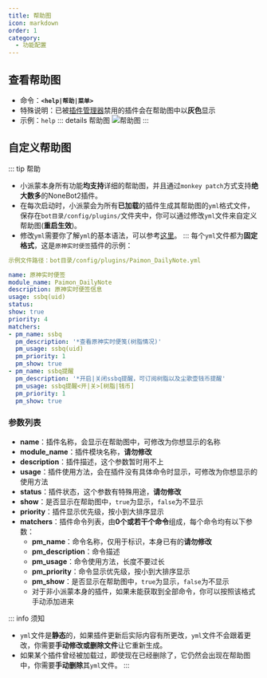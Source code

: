 ```yaml
---
title: 帮助图
icon: markdown
order: 1
category:
  - 功能配置
---
```

## 查看帮助图
- 命令：**`<help|帮助|菜单>`**
- 特殊说明：已被[插件管理器](manage/plugin-manage.md)禁用的插件会在帮助图中以**灰色**显示
- 示例：`help`
::: details 帮助图
![帮助图](https://static.cherishmoon.fun/LittlePaimon/readme/new/help.jpg)
:::

## 自定义帮助图
::: tip 帮助
- 小派蒙本身所有功能**均支持**详细的帮助图，并且通过`monkey patch`方式支持**绝大数多**的NoneBot2插件。
- 在每次启动时，小派蒙会为所有**已加载**的插件生成其帮助图的`yml`格式文件，保存在`bot目录/config/plugins/`文件夹中，你可以通过修改`yml`文件来自定义帮助图(**重启生效**)。
- 修改`yml`需要你了解`yml`的基本语法，可以参考[这里](https://blog.csdn.net/weixin_43340943/article/details/105953673)。
:::
每个`yml`文件都为**固定格式**，这是`原神实时便签`插件的示例：
```yaml
示例文件路径：bot目录/config/plugins/Paimon_DailyNote.yml

name: 原神实时便签
module_name: Paimon_DailyNote
description: 原神实时便签信息
usage: ssbq(uid)
status:
show: true
priority: 4
matchers:
- pm_name: ssbq
  pm_description: '*查看原神实时便笺(树脂情况)'
  pm_usage: ssbq(uid)
  pm_priority: 1
  pm_show: true
- pm_name: ssbq提醒
  pm_description: '*开启|关闭ssbq提醒，可订阅树脂以及尘歌壶钱币提醒'
  pm_usage: ssbq提醒<开|关>[树脂|钱币]
  pm_priority: 1
  pm_show: true
```
### 参数列表
- **name**：插件名称，会显示在帮助图中，可修改为你想显示的名称
- **module_name**：插件模块名称，**请勿修改**
- **description**：插件描述，这个参数暂时用不上
- **usage**：插件使用方法，会在插件没有具体命令时显示，可修改为你想显示的使用方法
- **status**：插件状态，这个参数有特殊用途，**请勿修改**
- **show**：是否显示在帮助图中，`true`为显示，`false`为不显示
- **priority**：插件显示优先级，按小到大排序显示
- **matchers**：插件命令列表，由**0个或若干个命令**组成，每个命令均有以下参数：
  - **pm_name**：命令名称，仅用于标识，本身已有的**请勿修改**
  - **pm_description**：命令描述
  - **pm_usage**：命令使用方法，长度不要过长
  - **pm_priority**：命令显示优先级，按小到大排序显示
  - **pm_show**：是否显示在帮助图中，`true`为显示，`false`为不显示
  - 对于非小派蒙本身的插件，如果未能获取到全部命令，你可以按照该格式手动添加进来


::: info 须知
- `yml`文件是**静态**的，如果插件更新后实际内容有所更改，`yml`文件不会跟着更改，你需要**手动修改或删除文件**让它重新生成。
- 如果某个插件曾经被加载过，即使现在已经删除了，它仍然会出现在帮助图中，你需要**手动删除**其`yml`文件。
:::